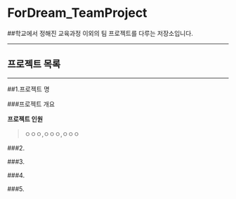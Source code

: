 # ForDream_TeamProject
##학교에서 정해진 교육과정 이외의 팀 프로젝트를 다루는 저장소입니다.
<hr>

<h2>프로젝트 목록</h2>

<hr>
##1.프로젝트 명

###프로젝트 개요

__프로젝트 인원__

 > ㅇㅇㅇ,ㅇㅇㅇ,ㅇㅇㅇ

###2.

###3.

###4.

###5.
